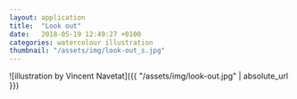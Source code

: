 ```yaml
---
layout: application
title:  "Look out"
date:   2018-05-19 12:49:27 +0100
categories: watercolour illustration
thumbnail: "/assets/img/look-out_s.jpg"
---
```

![illustration by Vincent Navetat]({{ "/assets/img/look-out.jpg" | absolute_url }})
